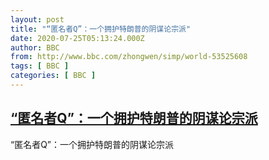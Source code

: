 ```yaml
---
layout: post
title: "“匿名者Q”：一个拥护特朗普的阴谋论宗派"
date: 2020-07-25T05:13:24.000Z
author: BBC
from: http://www.bbc.com/zhongwen/simp/world-53525608
tags: [ BBC ]
categories: [ BBC ]
---
```

<!--1595654004000-->
[“匿名者Q”：一个拥护特朗普的阴谋论宗派](http://www.bbc.com/zhongwen/simp/world-53525608)
------

<div>
“匿名者Q”：一个拥护特朗普的阴谋论宗派
</div>
